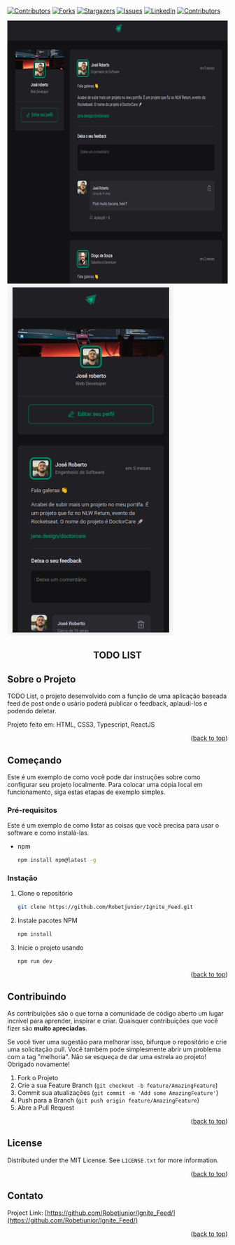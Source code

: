 <!-- Improved compatibility of back to top link: See: https://github.com/othneildrew/Best-README-Template/pull/73 -->
<a name="readme-top"></a>
<!--
*** Thanks for checking out the Best-README-Template. If you have a suggestion
*** that would make this better, please fork the repo and create a pull request
*** or simply open an issue with the tag "enhancement".
*** Don't forget to give the project a star!
*** Thanks again! Now go create something AMAZING! :D
-->



<!-- PROJECT SHIELDS -->
<!--
*** I'm using markdown "reference style" links for readability.
*** Reference links are enclosed in brackets [ ] instead of parentheses ( ).
*** See the bottom of this document for the declaration of the reference variables
*** for contributors-url, forks-url, etc. This is an optional, concise syntax you may use.
*** https://www.markdownguide.org/basic-syntax/#reference-style-links
-->
[![Contributors][contributors-shield]][contributors-url]
[![Forks][forks-shield]][forks-url]
[![Stargazers][stars-shield]][stars-url]
[![Issues][issues-shield]][issues-url]
[![LinkedIn][linkedin-shield]][linkedin-url]
[![Contributors][contributors-shield]][contributors-url]

  <a href="https://github.com/Robetjunior/Ignite_Feed">
    <img src="./public/Ignite_Feed.png" alt="Logo" width="900" height="600">
  </a>
  <a href="https://github.com/Robetjunior/Ignite_Feed">
    <img src="./public/Ignite_Feed_Mobile.png" alt="Logo" width="380" height="800">
  </a>

<h2 align="center">TODO LIST</h2>


<!-- ABOUT THE PROJECT -->
## Sobre o Projeto

TODO List, o projeto desenvolvido com a função de uma aplicação baseada feed de post onde o usário poderá publicar o feedback, aplaudi-los e podendo deletar.

Projeto feito em: HTML, CSS3, Typescript, ReactJS

<p align="right">(<a href="#readme-top">back to top</a>)</p>


<!-- GETTING STARTED -->
## Começando

Este é um exemplo de como você pode dar instruções sobre como configurar seu projeto localmente.
Para colocar uma cópia local em funcionamento, siga estas etapas de exemplo simples.

### Pré-requisitos

Este é um exemplo de como listar as coisas que você precisa para usar o software e como instalá-las.
* npm
  ```sh
  npm install npm@latest -g
  ```

### Instação

1. Clone o repositório
   ```sh
   git clone https://github.com/Robetjunior/Ignite_Feed.git
   ```
2. Instale pacotes NPM
   ```sh
   npm install
   ```
3. Inicie o projeto usando
   ```
   npm run dev
   ```

<p align="right">(<a href="#readme-top">back to top</a>)</p>


<!-- CONTRIBUTING -->
## Contribuindo

As contribuições são o que torna a comunidade de código aberto um lugar incrível para aprender, inspirar e criar. Quaisquer contribuições que você fizer são **muito apreciadas**.

Se você tiver uma sugestão para melhorar isso, bifurque o repositório e crie uma solicitação pull. Você também pode simplesmente abrir um problema com a tag "melhoria".
Não se esqueça de dar uma estrela ao projeto! Obrigado novamente!

1. Fork o Projeto
2. Crie a sua Feature Branch (`git checkout -b feature/AmazingFeature`)
3. Commit sua atualizações (`git commit -m 'Add some AmazingFeature'`)
4. Push para a  Branch (`git push origin feature/AmazingFeature`)
5. Abre a Pull Request

<p align="right">(<a href="#readme-top">back to top</a>)</p>



<!-- LICENSE -->
## License

Distributed under the MIT License. See `LICENSE.txt` for more information.

<p align="right">(<a href="#readme-top">back to top</a>)</p>



<!-- CONTACT -->
## Contato

Project Link: [https://github.com/Robetjunior/Ignite_Feed/](https://github.com/Robetjunior/Ignite_Feed/)

<p align="right">(<a href="#readme-top">back to top</a>)</p>


<!-- MARKDOWN LINKS & IMAGES -->
<!-- https://www.markdownguide.org/basic-syntax/#reference-style-links -->
[contributors-shield]: https://img.shields.io/github/contributors/Robetjunior/Ignite_Feed.svg?style=for-the-badge
[contributors-url]: https://github.com/Robetjunior/Ignite_Feed/graphs/contributors
[forks-shield]: https://img.shields.io/github/forks/Robetjunior/Ignite_Feed.svg?style=for-the-badge
[forks-url]: https://github.com/Robetjunior/Ignite_Feed/network/members
[stars-shield]: https://img.shields.io/github/stars/Robetjunior/Ignite_Feed.svg?style=for-the-badge
[stars-url]: https://github.com/Robetjunior/Ignite_Feed/stargazers
[issues-shield]: https://img.shields.io/github/issues/Robetjunior/Ignite_Feed.svg?style=for-the-badge
[issues-url]: https://github.com/Robetjunior/Ignite_Feed/issues
[license-shield]: https://img.shields.io/github/license/Robetjunior/Ignite_Feed.svg?style=for-the-badge
[license-url]: https://github.com/Robetjunior/Ignite_Feed/blob/master/LICENSE.txt
[linkedin-shield]: https://img.shields.io/badge/-LinkedIn-black.svg?style=for-the-badge&logo=linkedin&colorB=555
[linkedin-url]: https://linkedin.com/in/josé-roberto-dev/